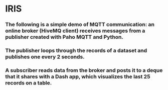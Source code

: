 # IRIS

### The following is a simple demo of MQTT communication: an online broker (HiveMQ client) receives messages from a publisher created with Paho MQTT and Python. 
### The publisher loops through the records of a dataset and publishes one every 2 seconds.
### A subscriber reads data from the broker and posts it to a deque that it shares with a Dash app, which visualizes the last 25 records on a table.
